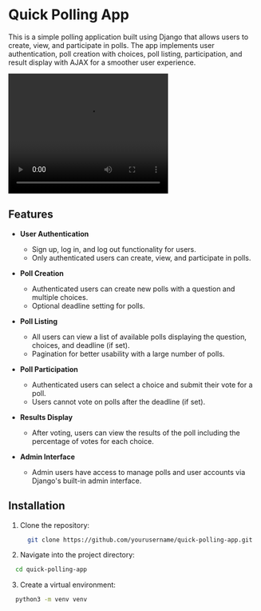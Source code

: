 # Quick Polling App

This is a simple polling application built using Django that allows users to create, view, and participate in polls. The app implements user authentication, poll creation with choices, poll listing, participation, and result display with AJAX for a smoother user experience.

<video width="320" height="240" src="https://github.com/imamitdev/quickpolling/blob/main/www_screencapture_com_2024-4-11_16_52.mp4" controls>
  <source src="https://github.com/imamitdev/quickpolling/blob/main/www_screencapture_com_2024-4-11_16_52.mp4" type="video/mp4">
  Your browser does not support the video tag.
</video>

## Features

- **User Authentication**
  - Sign up, log in, and log out functionality for users.
  - Only authenticated users can create, view, and participate in polls.

- **Poll Creation**
  - Authenticated users can create new polls with a question and multiple choices.
  - Optional deadline setting for polls.

- **Poll Listing**
  - All users can view a list of available polls displaying the question, choices, and deadline (if set).
  - Pagination for better usability with a large number of polls.

- **Poll Participation**
  - Authenticated users can select a choice and submit their vote for a poll.
  - Users cannot vote on polls after the deadline (if set).

- **Results Display**
  - After voting, users can view the results of the poll including the percentage of votes for each choice.

- **Admin Interface**
  - Admin users have access to manage polls and user accounts via Django's built-in admin interface.

## Installation

1. Clone the repository:

   ```bash
     git clone https://github.com/yourusername/quick-polling-app.git
   ```

2. Navigate into the project directory:
  
  ```bash
    cd quick-polling-app
  ```

3. Create a virtual environment:

  ```bash
    python3 -m venv venv
  ```
